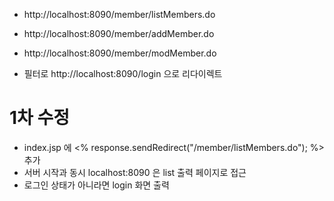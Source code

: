 - http://localhost:8090/member/listMembers.do
- http://localhost:8090/member/addMember.do
- http://localhost:8090/member/modMember.do

- 필터로 http://localhost:8090/login 으로 리다이렉트

# 1차 수정
- index.jsp 에 <% response.sendRedirect("/member/listMembers.do"); %> 추가
- 서버 시작과 동시 localhost:8090 은 list 출력 페이지로 접근
- 로그인 상태가 아니라면 login 화면 출력